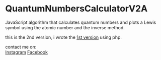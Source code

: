 # QuantumNumbersCalculatorV2A 
JavaScript algorithm that calculates quantum numbers and plots a Lewis symbol using the atomic number and the inverse method.

this is the 2nd version, i wrote the <a href="https://github.com/SamerAlabdaly/QuantumNumbersCalculator/">1st version</a> using php.

contact me on: <br>
<a href="https://instagram.com/uvr.z">Instagram</a>
<a href="https://fb.com/sam3r.karem">Facebook</a><br>
